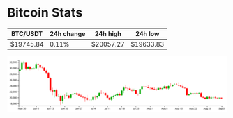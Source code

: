 # Bitcoin Stats

BTC/USDT|24h change|24h high|24h low|
|---|---|---|---|
|$19745.84|0.11%|$20057.27|$19633.83|

<img src="./chart.svg">

